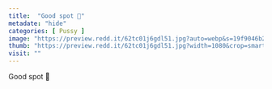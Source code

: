 ```yaml
---
title:  "Good spot 🤤"
metadate: "hide"
categories: [ Pussy ]
image: "https://preview.redd.it/62tc01j6gdl51.jpg?auto=webp&s=19f9046b247f09c542b890f4018b3895bd131e25"
thumb: "https://preview.redd.it/62tc01j6gdl51.jpg?width=1080&crop=smart&auto=webp&s=0e3df0af5855220de59efe6b87639734db26a12c"
visit: ""
---
```

Good spot 🤤
